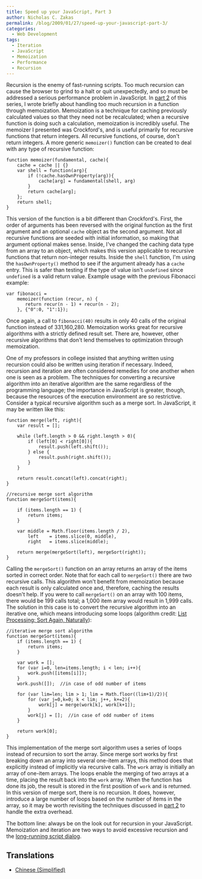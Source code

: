 ```yaml
---
title: Speed up your JavaScript, Part 3
author: Nicholas C. Zakas
permalink: /blog/2009/01/27/speed-up-your-javascript-part-3/
categories:
  - Web Development
tags:
  - Iteration
  - JavaScript
  - Memoization
  - Performance
  - Recursion
---
```

Recursion is the enemy of fast-running scripts. Too much recursion can cause the browser to grind to a halt or quit unexpectedly, and so must be addressed a serious performance problem in JavaScript. In [part 2][1] of this series, I wrote briefly about handling too much recursion in a function through memoization. Memoization is a technique for caching previously calculated values so that they need not be recalculated; when a recursive function is doing such a calculation, memoization is incredibly useful. The memoizer I presented was Crockford's, and is useful primarily for recursive functions that return integers. All recursive functions, of course, don't return integers. A more generic `memoizer()` function can be created to deal with any type of recursive function:

    function memoizer(fundamental, cache){
        cache = cache || {}
        var shell = function(arg){
            if (!cache.hasOwnProperty(arg)){
                cache[arg] = fundamental(shell, arg)
            }
            return cache[arg];
        };
        return shell;
    }
    

This version of the function is a bit different than Crockford's. First, the order of arguments has been reversed with the original function as the first argument and an optional `cache` object as the second argument. Not all recursive functions are seeded with initial information, so making that argument optional makes sense. Inside, I've changed the caching data type from an array to an object, which makes this version applicable to recursive functions that return non-integer results. Inside the `shell` function, I'm using the `hasOwnProperty()` method to see if the argument already has a `cache` entry. This is safer than testing if the type of value isn't `undefined` since `undefined` is a valid return value. Example usage with the previous Fibonacci example:

    var fibonacci =
        memoizer(function (recur, n) {
           return recur(n - 1) + recur(n - 2);
        }, {"0":0, "1":1});
    

Once again, a call to `fibonacci(40)` results in only 40 calls of the original function instead of 331,160,280. Memoization works great for recursive algorithms with a strictly defined result set. There are, however, other recursive algorithms that don't lend themselves to optimization through memoization.

One of my professors in college insisted that anything written using recursion could also be written using iteration if necessary. Indeed, recursion and iteration are often considered remedies for one another when one is seen as a problem. The techniques for converting a recursive algorithm into an iterative algorithm are the same regardless of the programming language; the importance in JavaScript is greater, though, because the resources of the execution environment are so restrictive. Consider a typical recursive algorithm such as a merge sort. In JavaScript, it may be written like this:

    function merge(left, right){
        var result = [];
    
        while (left.length > 0 && right.length > 0){
            if (left[0] < right[0]){
                result.push(left.shift());
            } else {
                result.push(right.shift());
            }
        }
    
        return result.concat(left).concat(right);
    }
    
    //recursive merge sort algorithm
    function mergeSort(items){
    
        if (items.length == 1) {
            return items;
        }
    
        var middle = Math.floor(items.length / 2),
            left    = items.slice(0, middle),
            right   = items.slice(middle);
    
        return merge(mergeSort(left), mergeSort(right));
    }

Calling the `mergeSort()` function on an array returns an array of the items sorted in correct order. Note that for each call to `mergeSort()` there are two recursive calls. This algorithm won't benefit from memoization because each result is only calculated once and, therefore, caching the results doesn't help. If you were to call `mergeSort()` on an array with 100 items, there would be 199 calls total; a 1,000 item array would result in 1,999 calls. The solution in this case is to convert the recursive algorithm into an iterative one, which means introducing some loops (algorithm credit: [List Processing: Sort Again, Naturally][2]):

    //iterative merge sort algorithm
    function mergeSort(items){
        if (items.length == 1) {
            return items;
        }
    
        var work = [];
        for (var i=0, len=items.length; i < len; i++){
            work.push([items[i]]);
        }
        work.push([]);  //in case of odd number of items
    
        for (var lim=len; lim > 1; lim = Math.floor((lim+1)/2)){
            for (var j=0,k=0; k < lim; j++, k+=2){
                work[j] = merge(work[k], work[k+1]);
            }
            work[j] = [];  //in case of odd number of items
        }
    
        return work[0];
    }

This implementation of the merge sort algorithm uses a series of loops instead of recursion to sort the array. Since merge sort works by first breaking down an array into several one-item arrays, this method does that explicitly instead of implicitly via recursive calls. The `work` array is initially an array of one-item arrays. The loops enable the merging of two arrays at a time, placing the result back into the `work` array. When the function has done its job, the result is stored in the first position of `work` and is returned. In this version of merge sort, there is no recursion. It does, however, introduce a large number of loops based on the number of items in the array, so it may be worth revisiting the techniques discussed in [part 2][1] to handle the extra overhead.

The bottom line: always be on the look out for recursion in your JavaScript. Memoization and iteration are two ways to avoid excessive recursion and the [long-running script dialog][3].

## Translations

  * [Chinese (Simplified)][4][  
    ][4]

 [1]: {{site.url}}/blog/2009/01/20/speed-up-your-javascript-part-2/
 [2]: http://penguin.ewu.edu/~trolfe/NaturalMerge/NatMerge.html
 [3]: {{site.url}}/blog/2009/01/05/what-determines-that-a-script-is-long-running/ "What determines that a script is long running?"
 [4]: http://cuimingda.com/2009/02/speed-up-your-javascript-part-3.html
